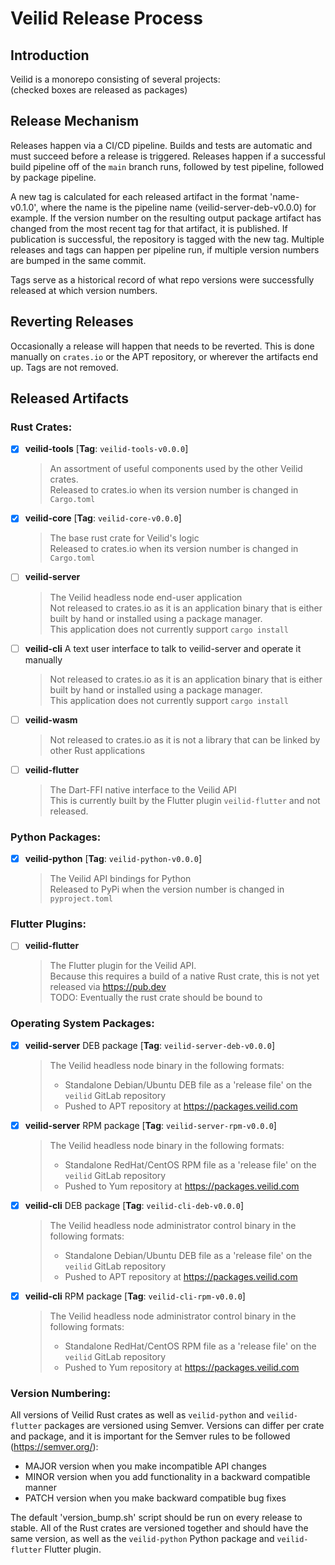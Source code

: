 # Veilid Release Process

## Introduction

Veilid is a monorepo consisting of several projects:  
(checked boxes are released as packages)

## Release Mechanism

Releases happen via a CI/CD pipeline. Builds and tests are automatic and must succeed before a release is triggered. Releases happen if a successful build pipeline off of the `main` branch runs, followed by test pipeline, followed by package pipeline. 

A new tag is calculated for each released artifact in the format 'name-v0.1.0', where the name is the pipeline name (veilid-server-deb-v0.0.0) for example. If the version number on the resulting output package artifact has changed from the most recent tag for that artifact, it is published. If publication is successful, the repository is tagged with the new tag. Multiple releases and tags can happen per pipeline run, if multiple version numbers are bumped in the same commit.

Tags serve as a historical record of what repo versions were successfully released at which version numbers.

## Reverting Releases

Occasionally a release will happen that needs to be reverted. This is done manually on `crates.io` or the APT repository, or wherever the artifacts end up. Tags are not removed.

## Released Artifacts

### Rust Crates:
- [x] __veilid-tools__ [**Tag**: `veilid-tools-v0.0.0`]
  > An assortment of useful components used by the other Veilid crates.  
  > Released to crates.io when its version number is changed in `Cargo.toml`
- [x] __veilid-core__  [**Tag**: `veilid-core-v0.0.0`]
  > The base rust crate for Veilid's logic  
  > Released to crates.io when its version number is changed in `Cargo.toml`
- [ ] __veilid-server__ 
  > The Veilid headless node end-user application  
  > Not released to crates.io as it is an application binary that is either built by hand or installed using a package manager.  
  > This application does not currently support `cargo install`
- [ ] __veilid-cli__ A text user interface to talk to veilid-server and operate it manually
  > Not released to crates.io as it is an application binary that is either built by hand or installed using a package manager.  
  > This application does not currently support `cargo install`
- [ ] __veilid-wasm__
  > Not released to crates.io as it is not a library that can be linked by other Rust applications
- [ ] __veilid-flutter__ 
  > The Dart-FFI native interface to the Veilid API  
  > This is currently built by the Flutter plugin `veilid-flutter` and not released.

### Python Packages:
- [x] __veilid-python__ [**Tag**: `veilid-python-v0.0.0`] 
  > The Veilid API bindings for Python  
  > Released to PyPi when the version number is changed in `pyproject.toml`
  
### Flutter Plugins:
- [ ] __veilid-flutter__ 
  > The Flutter plugin for the Veilid API.  
  > Because this requires a build of a native Rust crate, this is not yet released via https://pub.dev  
  > TODO: Eventually the rust crate should be bound to 

### Operating System Packages:
- [x] __veilid-server__ DEB package [**Tag**: `veilid-server-deb-v0.0.0`] 
  > The Veilid headless node binary in the following formats:  
  >  * Standalone Debian/Ubuntu DEB file as a 'release file' on the `veilid` GitLab repository
  >  * Pushed to APT repository at https://packages.veilid.com
- [x] __veilid-server__ RPM package [**Tag**: `veilid-server-rpm-v0.0.0`] 
  > The Veilid headless node binary in the following formats:  
  >  * Standalone RedHat/CentOS RPM file as a 'release file' on the `veilid` GitLab repository
  >  * Pushed to Yum repository at https://packages.veilid.com
- [x] __veilid-cli__ DEB package [**Tag**: `veilid-cli-deb-v0.0.0`] 
  > The Veilid headless node administrator control binary in the following formats:  
  >  * Standalone Debian/Ubuntu DEB file as a 'release file' on the `veilid` GitLab repository
  >  * Pushed to APT repository at https://packages.veilid.com
- [x] __veilid-cli__ RPM package [**Tag**: `veilid-cli-rpm-v0.0.0`] 
  > The Veilid headless node administrator control binary in the following formats:  
  >  * Standalone RedHat/CentOS RPM file as a 'release file' on the `veilid` GitLab repository
  >  * Pushed to Yum repository at https://packages.veilid.com

### Version Numbering:

All versions of Veilid Rust crates as well as `veilid-python` and `veilid-flutter` packages are versioned using Semver. Versions can differ per crate and package, and it is important for the Semver rules to be followed (https://semver.org/):

* MAJOR version when you make incompatible API changes
* MINOR version when you add functionality in a backward compatible manner
* PATCH version when you make backward compatible bug fixes

The default 'version_bump.sh' script should be run on every release to stable. All of the Rust crates are versioned together and should have the same version, as well as the `veilid-python` Python package and `veilid-flutter` Flutter plugin.

